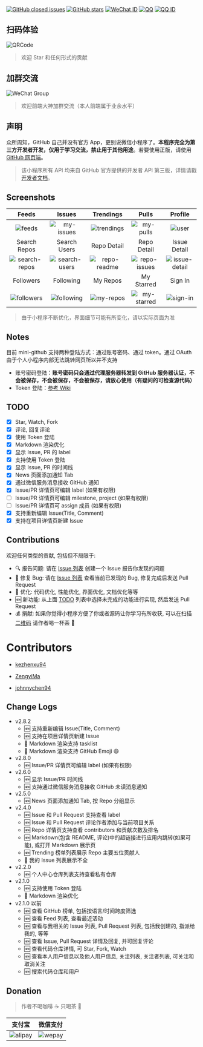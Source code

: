[![GitHub closed issues](https://img.shields.io/github/issues-closed/kezhenxu94/mini-github.svg)](https://github.com/kezhenxu94/mini-github) [![GitHub stars](https://img.shields.io/github/stars/kezhenxu94/mini-github.svg)](https://github.com/kezhenxu94/mini-github) [![WeChat ID](https://img.shields.io/badge/WeChat-CynicalKid-%2344b549.svg)](https://github.com/kezhenxu94/mini-github) [![QQ](https://img.shields.io/badge/QQ-917423081-12b7f5.svg)](https://github.com/kezhenxu94/mini-github) [![QQ ID](https://img.shields.io/badge/QQ%20Group-948577975-12b7f5.svg)](https://github.com/kezhenxu94/mini-github)

## 扫码体验

![QRCode](https://user-images.githubusercontent.com/15965696/47959988-d2864d80-e02c-11e8-8c39-dac879bad3d6.jpg)

> 欢迎 Star 和任何形式的贡献

## 加群交流

![WeChat Group](https://user-images.githubusercontent.com/15965696/56934137-828ccd00-6b1d-11e9-9e19-f225f713cff1.png)

> 欢迎前端大神加群交流（本人前端属于业余水平）

## 声明

众所周知，GitHub 自己并没有官方 App，更别说微信小程序了。**本程序完全为第三方开发者开发，仅用于学习交流，禁止用于其他用途**。若要使用正版，请使用 [GitHub 网页端](https://github.com)。

> 该小程序所有 API 均来自 GitHub 官方提供的开发者 API 第三版，详情请戳 [开发者文档](https://developer.github.com/v3/)。

## Screenshots

| Feeds | Issues | Trendings | Pulls | Profile |
| :------: | :------: | :------: | :------: | :------: |
| ![feeds](https://user-images.githubusercontent.com/15965696/56143752-a7d4f380-5fd3-11e9-964e-627c21919485.jpg) | ![my-issues](https://user-images.githubusercontent.com/15965696/56143750-a73c5d00-5fd3-11e9-9191-f2915088aa54.jpg) | ![trendings](https://user-images.githubusercontent.com/15965696/56143749-a6a3c680-5fd3-11e9-95a9-2bfe6b10a31a.jpg) | ![my-pulls](https://user-images.githubusercontent.com/15965696/56143748-a60b3000-5fd3-11e9-9b40-c05705e529bd.jpg) | ![user](https://user-images.githubusercontent.com/15965696/56143747-a5729980-5fd3-11e9-9421-14f4339d56e3.jpg) |
| Search Repos | Search Users | Repo Detail | Repo Detail | Issue Detail |
| ![search-repos](https://user-images.githubusercontent.com/15965696/56143745-a4da0300-5fd3-11e9-8a61-f942745f443a.jpg) | ![search-users](https://user-images.githubusercontent.com/15965696/56143742-a3a8d600-5fd3-11e9-8f4f-d3a795db7b55.jpg) | ![repo-readme](https://user-images.githubusercontent.com/15965696/56143733-a0ade580-5fd3-11e9-9f8c-0b5e82258096.jpg) | ![repo-issues](https://user-images.githubusercontent.com/15965696/56143732-a0154f00-5fd3-11e9-951d-ce93607e1867.jpg) | ![issue-detail](https://user-images.githubusercontent.com/15965696/56143734-a1467c00-5fd3-11e9-8ac2-527dd180a304.jpg) |
| Followers | Following | My Repos | My Starred | Sign In |
| ![followers](https://user-images.githubusercontent.com/15965696/56143741-a3a8d600-5fd3-11e9-9fc9-362ac5a5f208.jpg) | ![following](https://user-images.githubusercontent.com/15965696/56143731-a0154f00-5fd3-11e9-8c71-1a86a33dc4d1.jpg) | ![my-repos](https://user-images.githubusercontent.com/15965696/56143727-9ee42200-5fd3-11e9-9266-82781992c30d.jpg) | ![my-starred](https://user-images.githubusercontent.com/15965696/56143726-9e4b8b80-5fd3-11e9-84a3-14b81599b5e1.jpg) | ![sign-in](https://user-images.githubusercontent.com/15965696/56143723-9db2f500-5fd3-11e9-8a9b-8a034f4b6c52.jpg) |

> 由于小程序不断优化，界面细节可能有所变化，请以实际页面为准

## Notes

目前 mini-github 支持两种登陆方式：通过账号密码、通过 token。通过 OAuth 由于个人小程序内部无法跳转网页所以并不支持

* 账号密码登陆：**账号密码只会通过代理服务器转发到 GitHub 服务器认证，不会被保存，不会被保存，不会被保存，请放心使用（有疑问的可检查源代码）**
* Token 登陆：[参考 Wiki](https://github.com/kezhenxu94/mini-github/wiki/%E5%88%A9%E7%94%A8Token%E7%99%BB%E9%99%86)

## TODO

- [x] Star, Watch, Fork
- [x] 评论, 回复评论
- [x] 使用 Token 登陆
- [x] Markdown 渲染优化
- [x] 显示 Issue, PR 的 label
- [x] 支持使用 Token 登陆
- [x] 显示 Issue, PR 的时间线
- [x] News 页面添加通知 Tab
- [x] 通过微信服务消息接收 GitHub 通知
- [x] Issue/PR 详情页可编辑 label (如果有权限)
- [ ] Issue/PR 详情页可编辑 milestone, project (如果有权限)
- [ ] Issue/PR 详情页可 assign 成员 (如果有权限)
- [x] 支持重新编辑 Issue(Title, Comment)
- [x] 支持在项目详情页新建 Issue

## Contributions

欢迎任何类型的贡献, 包括但不局限于:
- :mag: 报告问题: 请在 [Issue 列表](https://github.com/kezhenxu94/mini-github/issues) 创建一个 Issue 报告你发现的问题
- :bug: 修复 Bug: 请在 [Issue 列表](https://github.com/kezhenxu94/mini-github/issues) 查看当前已发现的 Bug, 修复完成后发送 Pull Request
- :hammer: 优化: 代码优化, 性能优化, 界面优化, 文档优化等等
- :new: 新功能: 从上面 [TODO](#todo) 列表中选择未完成的功能进行实现, 然后发送 Pull Request
- :moneybag: 捐献: 如果你觉得小程序方便了你或者源码让你学习有所收获, 可以在扫描 [二维码](#donation) 请作者喝一杯茶 :tea: 

# Contributors

- [kezhenxu94](https://github.com/kezhenxu94)

- [ZengyiMa](https://github.com/ZengyiMa)

- [johnnychen94](https://github.com/johnnychen94)

## Change Logs

- v2.8.2
  - :new: 支持重新编辑 Issue(Title, Comment)
  - :new: 支持在项目详情页新建 Issue
  - :hammer: Markdown 渲染支持 tasklist
  - :hammer: Markdown 渲染支持 GitHub Emoji :smile:
- v2.8.0
  - :new: Issue/PR 详情页可编辑 label (如果有权限)
- v2.6.0
  - :new: 显示 Issue/PR 时间线
  - :new: 支持通过微信服务消息接收 GitHub 未读消息通知
- v2.5.0
  - :new: News 页面添加通知 Tab, 按 Repo 分组显示
- v2.4.0
  - :new: Issue 和 Pull Request 支持查看 label
  - :new: Issue 和 Pull Request 评论作者添加与当前项目关系
  - :new: Repo 详情页支持查看 contributors 和贡献次数及排名
  - :new: Markdown(包含 README, 评论)中的超链接进行应用内跳转(如果可能), 或打开 Markdown 展示页
  - :new: Trending 榜单列表展示 Repo 主要五位贡献人
  - :bug: 我的 Issue 列表展示不全
- v2.2.0
  - :new: 个人中心仓库列表支持查看私有仓库
- v2.1.0
  - :new: 支持使用 Token 登陆
  - :hammer: Markdown 渲染优化
- v2.1.0 以前
  - :new: 查看 GitHub 榜单, 包括按语言/时间跨度筛选
  - :new: 查看 Feed 列表, 查看最近活动
  - :new: 查看与我相关的 Issue 列表, Pull Request 列表, 包括我创建的, 指派给我的, 等等
  - :new: 查看 Issue, Pull Request 详情及回复, 并可回复评论
  - :new: 查看代码仓库详情, 可 Star, Fork, Watch
  - :new: 查看本人用户信息以及他人用户信息, 关注列表, 关注者列表, 可关注和取消关注
  - :new: 搜索代码仓库和用户

## Donation

> 作者不喝咖啡 :coffee: 只喝茶 :tea:


| 支付宝 | 微信支付 |
| :------: | :------: |
| ![alipay](https://user-images.githubusercontent.com/15965696/55284497-83a9cd80-53aa-11e9-84f5-c61ba7d1190d.jpg) | ![wepay](https://user-images.githubusercontent.com/15965696/55284500-8d333580-53aa-11e9-8b3f-974cd0508f8e.png) |
